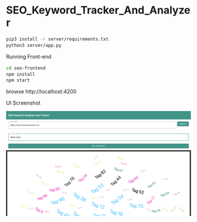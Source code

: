 # SEO_Keyword_Tracker_And_Analyzer

```bash
pip3 install -r server/requirements.txt
python3 server/app.py
```

Running Front-end
```bash
cd seo-frontend
npm install
npm start
```
browse http://localhost:4200

UI Screenshot

![UI Screenshot](image.png)